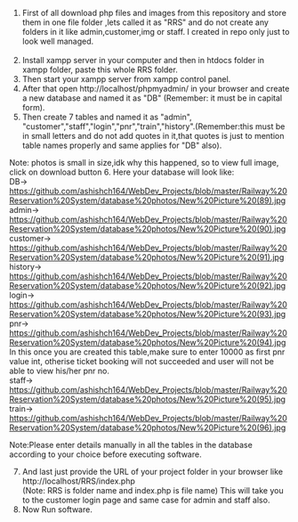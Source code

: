 1. First of all download php files and images from this repository and store them in one file folder ,lets called it as "RRS" and do not create any folders in it like admin,customer,img or staff. I created in repo only just to look well managed. </br></br>
2. Install xampp server in your computer and then in htdocs folder in xampp folder, paste this whole RRS folder. </br>
3. Then start your xampp server from xampp control panel. </br>
4. After that open http://localhost/phpmyadmin/ in your browser and create a new database and named it as "DB" (Remember: it must be in capital form).</br>
5. Then create 7 tables and named it as "admin", "customer","staff","login","pnr","train","history".(Remember:this must be in small letters and do not add quotes in it,that quotes  is just to mention table names properly and same applies for "DB" also).</br>

Note: photos is small in size,idk why this happened, so to view full image, click on download button 
6. Here your database will look like:</br>
 DB-> https://github.com/ashishch164/WebDev_Projects/blob/master/Railway%20Reservation%20System/database%20photos/New%20Picture%20(89).jpg  </br>
admin-> https://github.com/ashishch164/WebDev_Projects/blob/master/Railway%20Reservation%20System/database%20photos/New%20Picture%20(90).jpg   </br>
customer-> https://github.com/ashishch164/WebDev_Projects/blob/master/Railway%20Reservation%20System/database%20photos/New%20Picture%20(91).jpg  </br>
history-> https://github.com/ashishch164/WebDev_Projects/blob/master/Railway%20Reservation%20System/database%20photos/New%20Picture%20(92).jpg </br>
login-> https://github.com/ashishch164/WebDev_Projects/blob/master/Railway%20Reservation%20System/database%20photos/New%20Picture%20(93).jpg </br>
pnr-> https://github.com/ashishch164/WebDev_Projects/blob/master/Railway%20Reservation%20System/database%20photos/New%20Picture%20(94).jpg        In this once you are created this table,make sure to enter 10000 as first pnr value int, otherise ticket booking will not succeeded and user will not be able to view his/her pnr no.</br>
staff-> https://github.com/ashishch164/WebDev_Projects/blob/master/Railway%20Reservation%20System/database%20photos/New%20Picture%20(95).jpg </br>
train-> https://github.com/ashishch164/WebDev_Projects/blob/master/Railway%20Reservation%20System/database%20photos/New%20Picture%20(96).jpg</br>
 
Note:Please enter details manually in all the tables in the database according to your choice before executing software. 

7. And last just provide the URL of your project folder in your browser like http://localhost/RRS/index.php   </br> (Note: RRS is folder name and index.php is file name)
This will take you to the customer login page and same case for admin and staff also.
8. Now Run software.
